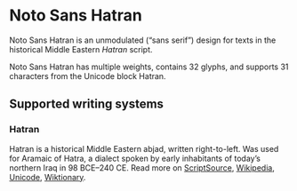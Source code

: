 
# Noto Sans Hatran

Noto Sans Hatran is an unmodulated (“sans serif”) design for texts in the historical Middle Eastern _Hatran_ script. 

Noto Sans Hatran has multiple weights, contains 32 glyphs, and supports 31 characters from the Unicode block Hatran.


## Supported writing systems


### Hatran

Hatran is a historical Middle Eastern abjad, written right-to-left. Was used for Aramaic of Hatra, a dialect spoken by early inhabitants of today’s northern Iraq in 98 BCE–240 CE. Read more on [ScriptSource](https://scriptsource.org/scr/Hatr), [Wikipedia](https://en.wikipedia.org/wiki/ISO_15924:Hatr), [Unicode](https://www.unicode.org/versions/Unicode13.0.0/ch10.pdf#G34825), [Wiktionary](https://en.wiktionary.org/wiki/Category:Hatran_script).

